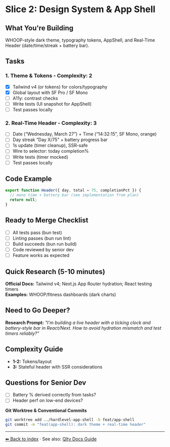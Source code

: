 # Slice 2: Design System & App Shell

## What You're Building

WHOOP-style dark theme, typography tokens, AppShell, and Real-Time Header (date/time/streak + battery bar).

## Tasks

### 1. Theme & Tokens - Complexity: 2

- [x] Tailwind v4 (or tokens) for colors/typography
- [x] Global layout with SF Pro / SF Mono
- [ ] A11y: contrast checks
- [ ] Write tests (UI snapshot for AppShell)
- [ ] Test passes locally

### 2. Real-Time Header - Complexity: 3

- [ ] Date (“Wednesday, March 27”) + Time (“14:32:15”, SF Mono, orange)
- [ ] Day streak “Day X/75” + battery progress bar
- [ ] 1s update (timer cleanup), SSR-safe
- [ ] Wire to selector: today completion%
- [ ] Write tests (timer mocked)
- [ ] Test passes locally

## Code Example

```javascript
export function Header({ day, total = 75, completionPct }) {
  // mono time + battery bar (see implementation from plan)
  return null;
}
```

## Ready to Merge Checklist

- [ ] All tests pass (bun test)
- [ ] Linting passes (bun run lint)
- [ ] Build succeeds (bun run build)
- [ ] Code reviewed by senior dev
- [ ] Feature works as expected

## Quick Research (5-10 minutes)

**Official Docs:** Tailwind v4; Next.js App Router hydration; React testing timers  
**Examples:** WHOOP/fitness dashboards (dark charts)

## Need to Go Deeper?

**Research Prompt:** _"I'm building a live header with a ticking clock and battery-style bar in React/Next. How to avoid hydration mismatch and test timers reliably?"_

## Complexity Guide

- **1-2:** Tokens/layout
- **3:** Stateful header with SSR considerations

## Questions for Senior Dev

- [ ] Battery % derived correctly from tasks?
- [ ] Header perf on low-end devices?

**Git Worktree & Conventional Commits**

```bash
git worktree add ../hardlevel-app-shell -b feat/app-shell
git commit -m "feat(app-shell): dark theme + real-time header"
```

---

[⬅ Back to index](./README.md) · See also: [Qlty Docs Guide](./qlty-docs-guide.md)
